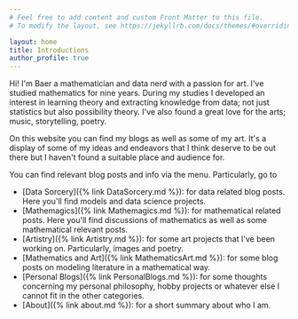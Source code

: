 ```yaml
---
# Feel free to add content and custom Front Matter to this file.
# To modify the layout, see https://jekyllrb.com/docs/themes/#overriding-theme-defaults

layout: home
title: Introductions
author_profile: true
---
```


Hi! I'm Baer a mathematician and data nerd with a passion for art. I've studied mathematics for nine years. During my studies I developed an interest in learning theory and extracting knowledge from data; not just statistics but also possibility theory. I've also found a great love for the arts; music, storytelling, poetry. 

On this website you can find my blogs as well as some of my art. It's a display of some of my ideas and endeavors that I think deserve to be out there but I haven't found a suitable place and audience for.

You can find relevant blog posts and info via the menu. Particularly, go to 
- [Data Sorcery]({% link DataSorcery.md %}): for data related blog posts. Here you'll find models and data science projects.
- [Mathemagics]({% link Mathemagics.md %}): for mathematical related posts. Here you'll find discussions of mathematics as well as some mathematical relevant posts.
- [Artistry]({% link Artistry.md %}): for some art projects that I've been working on. Particularly, images and poetry.
- [Mathematics and Art]({% link MathematicsArt.md %}): for some blog posts on modeling literature in a mathematical way.
- [Personal Blogs]({% link PersonalBlogs.md %}): for some thoughts concerning my personal philosophy, hobby projects or whatever else I cannot fit in the other categories.
- [About]({% link about.md %}): for a short summary about who I am.
